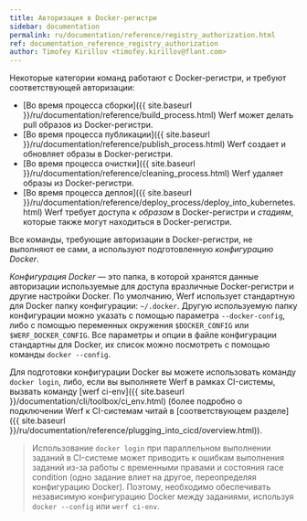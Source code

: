 ```yaml
---
title: Авторизация в Docker-регистри
sidebar: documentation
permalink: ru/documentation/reference/registry_authorization.html
ref: documentation_reference_registry_authorization
author: Timofey Kirillov <timofey.kirillov@flant.com>
---
```


Некоторые категории команд работают с Docker-регистри, и требуют соответствующей авторизации:
* [Во время процесса сборки]({{ site.baseurl }}/ru/documentation/reference/build_process.html) Werf может делать pull образов из Docker-регистри.
* [Во время процесса публикации]({{ site.baseurl }}/ru/documentation/reference/publish_process.html) Werf создает и обновляет образы в Docker-регистри.
* [Во время процесса очистки]({{ site.baseurl }}/ru/documentation/reference/cleaning_process.html) Werf удаляет образы из Docker-регистри.
* [Во время процесса деплоя]({{ site.baseurl }}/ru/documentation/reference/deploy_process/deploy_into_kubernetes.html) Werf требует доступа к _образам_ в Docker-регистри и _стадиям_, которые также могут находиться в Docker-регистри.

Все команды, требующие авторизации в Docker-регистри, не выполняют ее сами, а используют подготовленную _конфигурацию Docker_.

_Конфигурация Docker_ — это папка, в которой хранятся данные авторизации используемые для доступа вразличные Docker-регистри и другие настройки Docker.
По умолчанию, Werf использует стандартную для Docker папку конфигурации: `~/.docker`. Другую используемую папку конфигурации можно указать с помощью параметра `--docker-config`, либо с помощью переменных окружения `$DOCKER_CONFIG` или `$WERF_DOCKER_CONFIG`. Все параметры и опции в файле конфигурации стандартны для Docker, их список можно посмотреть с помощью команды `docker --config`.

Для подготовки конфигурации Docker вы можете использовать команду `docker login`, либо, если вы выполняете Werf в рамках CI-системы, вызвать команду [werf ci-env]({{ site.baseurl }}/documentation/cli/toolbox/ci_env.html)  (более подробно о подключении Werf к CI-системам читай в [соответствующем разделе]({{ site.baseurl }}/ru/documentation/reference/plugging_into_cicd/overview.html)).

> Использование `docker login` при параллельном выполнении заданий в CI-системе может приводить к ошибкам выполнения заданий из-за работы с временными правами и состояния race condition (одно задание влиет на другое, переопределяя конфигурацию Docker). Поэтому, необходимо обеспечивать независимую конфигурацию Docker между заданиями, используя `docker --config` или `werf ci-env`.
